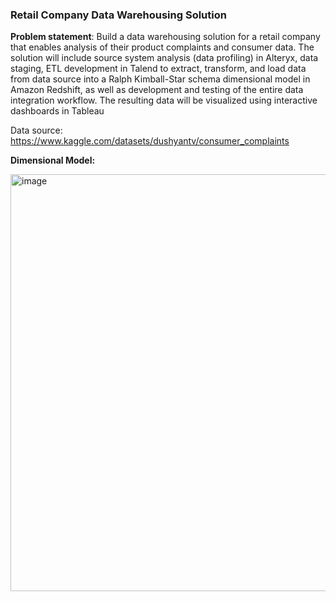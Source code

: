 ### Retail Company Data Warehousing Solution
**Problem statement**: 
Build a data warehousing solution for a retail company that enables analysis of their product complaints and consumer data. The solution will include source system analysis (data profiling) in Alteryx, data staging, ETL development in Talend to extract, transform, and load data from data source into a Ralph Kimball-Star schema dimensional model in Amazon Redshift, as well as development and testing of the entire data integration workflow. The resulting data will be visualized using interactive dashboards in Tableau

Data source: https://www.kaggle.com/datasets/dushyantv/consumer_complaints

**Dimensional Model:**

<img width="667" alt="image" src="https://user-images.githubusercontent.com/113409553/224708273-03091377-d974-4de8-99d5-ca2c6dc84f8e.png">
